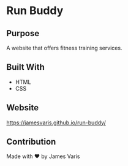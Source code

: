 # Run Buddy

## Purpose
A website that offers fitness training services.

## Built With
* HTML
* CSS

## Website
https://jamesvaris.github.io/run-buddy/

## Contribution
Made with ❤️ by James Varis
